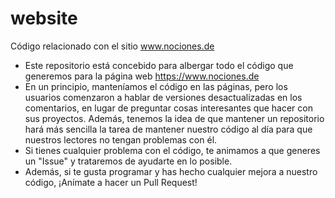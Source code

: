 # website
Código relacionado con el sitio www.nociones.de
* Este repositorio está concebido para albergar todo el código que generemos para la página web https://www.nociones.de
* En un principio, manteníamos el código en las páginas, pero los usuarios comenzaron a hablar de versiones desactualizadas en los comentarios, en lugar de preguntar cosas interesantes que hacer con sus proyectos. Además, tenemos la idea de que mantener un repositorio hará más sencilla la tarea de mantener nuestro código al día para que nuestros lectores no tengan problemas con él.
* Si tienes cualquier problema con el código, te animamos a que generes un "Issue" y trataremos de ayudarte en lo posible. 
* Además, si te gusta programar y has hecho cualquier mejora a nuestro código, ¡Anímate a hacer un Pull Request!


